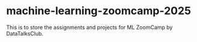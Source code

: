 # machine-learning-zoomcamp-2025
This is to store the assignments and projects for ML ZoomCamp by DataTalksClub.

